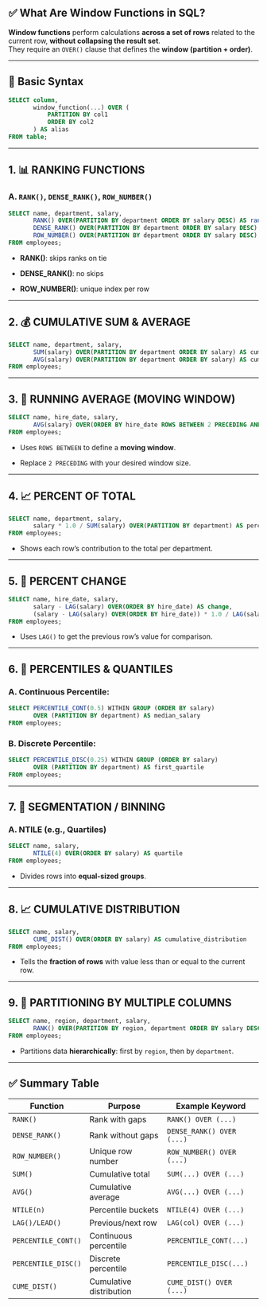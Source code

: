 

## ✅ What Are Window Functions in SQL?

**Window functions** perform calculations **across a set of rows** related to the current row, **without collapsing the result set**.  
They require an `OVER()` clause that defines the **window (partition + order)**.

---

## 🧱 Basic Syntax

```sql
SELECT column,
       window_function(...) OVER (
           PARTITION BY col1
           ORDER BY col2
       ) AS alias
FROM table;
```

---

## 1. 📊 RANKING FUNCTIONS

### A. `RANK()`, `DENSE_RANK()`, `ROW_NUMBER()`

```sql
SELECT name, department, salary,
       RANK() OVER(PARTITION BY department ORDER BY salary DESC) AS rank,
       DENSE_RANK() OVER(PARTITION BY department ORDER BY salary DESC) AS dense_rank,
       ROW_NUMBER() OVER(PARTITION BY department ORDER BY salary DESC) AS row_num
FROM employees;
```

- **RANK()**: skips ranks on tie
    
- **DENSE_RANK()**: no skips
    
- **ROW_NUMBER()**: unique index per row
    

---

## 2. 💰 CUMULATIVE SUM & AVERAGE

```sql
SELECT name, department, salary,
       SUM(salary) OVER(PARTITION BY department ORDER BY salary) AS cumulative_salary,
       AVG(salary) OVER(PARTITION BY department ORDER BY salary) AS cumulative_avg
FROM employees;
```

---

## 3. 🔁 RUNNING AVERAGE (MOVING WINDOW)

```sql
SELECT name, hire_date, salary,
       AVG(salary) OVER(ORDER BY hire_date ROWS BETWEEN 2 PRECEDING AND CURRENT ROW) AS running_avg
FROM employees;
```

- Uses `ROWS BETWEEN` to define a **moving window**.
    
- Replace `2 PRECEDING` with your desired window size.
    

---

## 4. 📈 PERCENT OF TOTAL

```sql
SELECT name, department, salary,
       salary * 1.0 / SUM(salary) OVER(PARTITION BY department) AS percent_of_total
FROM employees;
```

- Shows each row’s contribution to the total per department.
    

---

## 5. 🔄 PERCENT CHANGE

```sql
SELECT name, hire_date, salary,
       salary - LAG(salary) OVER(ORDER BY hire_date) AS change,
       (salary - LAG(salary) OVER(ORDER BY hire_date)) * 1.0 / LAG(salary) OVER(ORDER BY hire_date) AS percent_change
FROM employees;
```

- Uses `LAG()` to get the previous row’s value for comparison.
    

---

## 6. 🧮 PERCENTILES & QUANTILES

### A. Continuous Percentile:

```sql
SELECT PERCENTILE_CONT(0.5) WITHIN GROUP (ORDER BY salary)
       OVER (PARTITION BY department) AS median_salary
FROM employees;
```

### B. Discrete Percentile:

```sql
SELECT PERCENTILE_DISC(0.25) WITHIN GROUP (ORDER BY salary)
       OVER (PARTITION BY department) AS first_quartile
FROM employees;
```

---

## 7. 🧩 SEGMENTATION / BINNING

### A. NTILE (e.g., Quartiles)

```sql
SELECT name, salary,
       NTILE(4) OVER(ORDER BY salary) AS quartile
FROM employees;
```

- Divides rows into **equal-sized groups**.
    

---

## 8. 📈 CUMULATIVE DISTRIBUTION

```sql
SELECT name, salary,
       CUME_DIST() OVER(ORDER BY salary) AS cumulative_distribution
FROM employees;
```

- Tells the **fraction of rows** with value less than or equal to the current row.
    

---

## 9. 🎯 PARTITIONING BY MULTIPLE COLUMNS

```sql
SELECT name, region, department, salary,
       RANK() OVER(PARTITION BY region, department ORDER BY salary DESC) AS dept_rank
FROM employees;
```

- Partitions data **hierarchically**: first by `region`, then by `department`.
    

---

## ✅ Summary Table

|Function|Purpose|Example Keyword|
|---|---|---|
|`RANK()`|Rank with gaps|`RANK() OVER (...)`|
|`DENSE_RANK()`|Rank without gaps|`DENSE_RANK() OVER (...)`|
|`ROW_NUMBER()`|Unique row number|`ROW_NUMBER() OVER (...)`|
|`SUM()`|Cumulative total|`SUM(...) OVER (...)`|
|`AVG()`|Cumulative average|`AVG(...) OVER (...)`|
|`NTILE(n)`|Percentile buckets|`NTILE(4) OVER (...)`|
|`LAG()/LEAD()`|Previous/next row|`LAG(col) OVER (...)`|
|`PERCENTILE_CONT()`|Continuous percentile|`PERCENTILE_CONT(...)`|
|`PERCENTILE_DISC()`|Discrete percentile|`PERCENTILE_DISC(...)`|
|`CUME_DIST()`|Cumulative distribution|`CUME_DIST() OVER (...)`|
